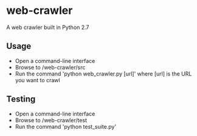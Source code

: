 # web-crawler

A web crawler built in Python 2.7

## Usage

* Open a command-line interface
* Browse to /web-crawler/src
* Run the command 'python web_crawler.py [url]' where [url] is the URL you want to crawl

## Testing

* Open a command-line interface
* Browse to /web-crawler/test
* Run the command 'python test_suite.py'